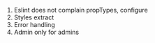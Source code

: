 1. Eslint does not complain propTypes, configure
2. Styles extract
3. Error handling
6. Admin only for admins
